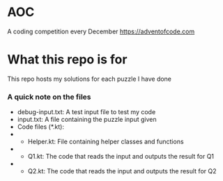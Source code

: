 # AOC
A coding competition every December
https://adventofcode.com
# What this repo is for
This repo hosts my solutions for each puzzle I have done
### A quick note on the files
- debug-input.txt: A test input file to test my code
- input.txt: A file containing the puzzle input given
- Code files (*.kt):
- - Helper.kt: File containing helper classes and functions
- - Q1.kt: The code that reads the input and outputs the result for Q1
- - Q2.kt: The code that reads the input and outputs the result for Q2